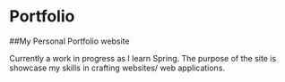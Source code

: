 # Portfolio
##My Personal Portfolio website

Currently a work in progress as I learn Spring.
The purpose of the site is showcase my skills in crafting websites/ web applications.
